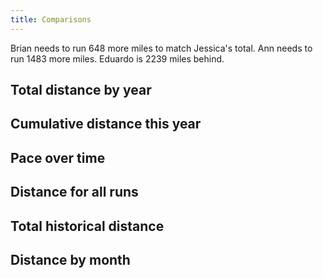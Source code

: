 ```yaml
---
title: Comparisons
---
```


Brian needs to run 648 more miles to match Jessica's total. Ann needs to run 1483 more miles. Eduardo is 2239 miles behind. 

## Total distance by year
<div id="compare-distance-bar-year"></div>

## Cumulative distance this year
<div id="compare-distance-line-this-year"></div>

## Pace over time
<div id="compare-time-pace"></div>

## Distance for all runs
<div id="compare-time-distance"></div>

## Total historical distance
<div id="compare-distance-line-total"></div>
<div id="compare-distance-line-year"></div>

## Distance by month
<div id="compare-distance-bar-month"></div>


<script src="https://cdn.jsdelivr.net/npm/vega@5.12.1"></script>
<script src="https://cdn.jsdelivr.net/npm/vega-lite@4.13.1"></script>
<script src="https://cdn.jsdelivr.net/npm/vega-embed@6.8.0"></script>
<script src="plots.js"></script>

<script type="text/javascript">
  load_plot("compare-distance-line-total");
  load_plot("compare-distance-bar-year");
  load_plot("compare-distance-line-year");
  load_plot("compare-distance-line-this-year");
  load_plot("compare-time-pace");
  load_plot("compare-time-distance");
  load_plot("compare-distance-bar-month");
</script>
